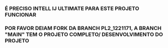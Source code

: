 ### É PRECISO INTELL IJ ULTIMATE PARA ESTE PROJETO FUNCIONAR
### POR FAVOR DEIAM FORK DA BRANCH PL2_1221171, A BRANCH "MAIN" TEM O PROJETO COMPLETO/ DESENVOLVIMENTO DO PROJETO